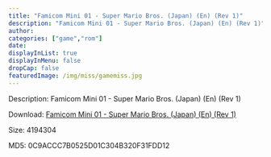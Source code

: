 ```yaml
---
title: "Famicom Mini 01 - Super Mario Bros. (Japan) (En) (Rev 1)"
description: "Famicom Mini 01 - Super Mario Bros. (Japan) (En) (Rev 1)"
author: 
categories: ["game","rom"]
date: 
displayInList: true
displayInMenu: false
dropCap: false
featuredImage: /img/miss/gamemiss.jpg
---
```


Description: Famicom Mini 01 - Super Mario Bros. (Japan) (En) (Rev 1)

Download: <a style="text-decoration:underline;" href="https://mega.nz/#!TCB0nQTL!ZokHCdxAcp6ww2VRmjlUpzlTVHLQ1_miJ7RjYct4RbQ" target = "_blank" rel = "nofollow" > Famicom Mini 01 - Super Mario Bros. (Japan) (En) (Rev 1)</a>

Size: 4194304

MD5: 0C9ACCC7B0525D01C304B320F31FDD12


